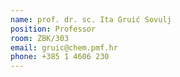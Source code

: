 ```yaml
---
name: prof. dr. sc. Ita Gruić Sovulj
position: Professor
room: ZBK/303
email: gruic@chem.pmf.hr
phone: +385 1 4606 230
---
```

